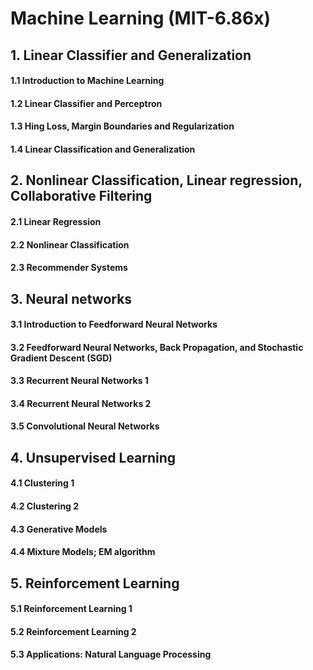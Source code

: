 # Machine Learning (MIT-6.86x)


## 1. Linear Classifier and Generalization

#### 1.1 Introduction to Machine Learning
#### 1.2 Linear Classifier and Perceptron
#### 1.3 Hing Loss, Margin Boundaries and Regularization
#### 1.4 Linear Classification and Generalization

## 2. Nonlinear Classification, Linear regression, Collaborative Filtering 

#### 2.1 Linear Regression
#### 2.2 Nonlinear Classification
#### 2.3 Recommender Systems

## 3. Neural networks

#### 3.1 Introduction to Feedforward Neural Networks
#### 3.2 Feedforward Neural Networks, Back Propagation, and Stochastic Gradient Descent (SGD)
#### 3.3 Recurrent Neural Networks 1
#### 3.4 Recurrent Neural Networks 2
#### 3.5 Convolutional Neural Networks 

## 4. Unsupervised Learning

#### 4.1 Clustering 1
#### 4.2 Clustering 2
#### 4.3 Generative Models
#### 4.4 Mixture Models; EM algorithm

## 5. Reinforcement Learning

#### 5.1  Reinforcement Learning 1
#### 5.2  Reinforcement Learning 2
#### 5.3  Applications: Natural Language Processing

    
